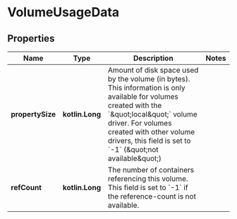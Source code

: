 
# VolumeUsageData

## Properties
| Name | Type | Description | Notes |
| ------------ | ------------- | ------------- | ------------- |
| **propertySize** | **kotlin.Long** | Amount of disk space used by the volume (in bytes). This information is only available for volumes created with the &#x60;\&quot;local\&quot;&#x60; volume driver. For volumes created with other volume drivers, this field is set to &#x60;-1&#x60; (\&quot;not available\&quot;)  |  |
| **refCount** | **kotlin.Long** | The number of containers referencing this volume. This field is set to &#x60;-1&#x60; if the reference-count is not available.  |  |



